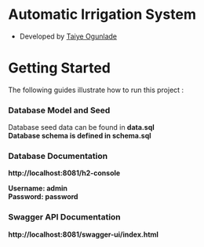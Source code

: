 # Automatic Irrigation System
* Developed by [Taiye Ogunlade](https://www.linkedin.com/in/taiye-ogunlade/)
# Getting Started
The following guides illustrate how to run this project :

### Database Model and Seed

Database seed data can be found in <b>data.sql<b/>  
Database schema is defined in  <b>schema.sql<b/>

### Database Documentation

http://localhost:8081/h2-console

Username: admin <br/>
Password: password

### Swagger API  Documentation
http://localhost:8081/swagger-ui/index.html
